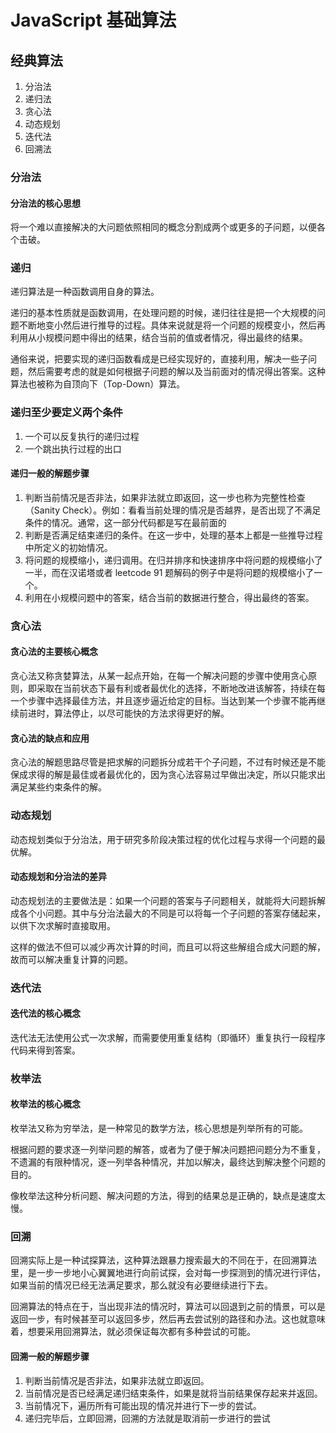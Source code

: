 # JavaScript 基础算法

## 经典算法

1. 分治法
2. 递归法
3. 贪心法
4. 动态规划
5. 迭代法
6. 回溯法

### 分治法

#### 分治法的核心思想

将一个难以直接解决的大问题依照相同的概念分割成两个或更多的子问题，以便各个击破。

### 递归

递归算法是一种函数调用自身的算法。

递归的基本性质就是函数调用，在处理问题的时候，递归往往是把一个大规模的问题不断地变小然后进行推导的过程。具体来说就是将一个问题的规模变小，然后再利用从小规模问题中得出的结果，结合当前的值或者情况，得出最终的结果。

通俗来说，把要实现的递归函数看成是已经实现好的，直接利用，解决一些子问题，然后需要考虑的就是如何根据子问题的解以及当前面对的情况得出答案。这种算法也被称为自顶向下（Top-Down）算法。

### 递归至少要定义两个条件

1. 一个可以反复执行的递归过程
2. 一个跳出执行过程的出口

#### 递归一般的解题步骤

1. 判断当前情况是否非法，如果非法就立即返回，这一步也称为完整性检查（Sanity Check）。例如：看看当前处理的情况是否越界，是否出现了不满足条件的情况。通常，这一部分代码都是写在最前面的
2. 判断是否满足结束递归的条件。在这一步中，处理的基本上都是一些推导过程中所定义的初始情况。
3. 将问题的规模缩小，递归调用。在归并排序和快速排序中将问题的规模缩小了一半，而在汉诺塔或者 leetcode 91 题解码的例子中是将问题的规模缩小了一个。
4. 利用在小规模问题中的答案，结合当前的数据进行整合，得出最终的答案。

### 贪心法

#### 贪心法的主要核心概念

贪心法又称贪婪算法，从某一起点开始，在每一个解决问题的步骤中使用贪心原则，即采取在当前状态下最有利或者最优化的选择，不断地改进该解答，持续在每一个步骤中选择最佳方法，并且逐步逼近给定的目标。当达到某一个步骤不能再继续前进时，算法停止，以尽可能快的方法求得更好的解。

#### 贪心法的缺点和应用

贪心法的解题思路尽管是把求解的问题拆分成若干个子问题，不过有时候还是不能保成求得的解是最佳或者最优化的，因为贪心法容易过早做出决定，所以只能求出满足某些约束条件的解。

### 动态规划

动态规划类似于分治法，用于研究多阶段决策过程的优化过程与求得一个问题的最优解。

#### 动态规划和分治法的差异

动态规划法的主要做法是：如果一个问题的答案与子问题相关，就能将大问题拆解成各个小问题。其中与分治法最大的不同是可以将每一个子问题的答案存储起来，以供下次求解时直接取用。

这样的做法不但可以减少再次计算的时间，而且可以将这些解组合成大问题的解，故而可以解决重复计算的问题。

### 迭代法

#### 迭代法的核心概念

迭代法无法使用公式一次求解，而需要使用重复结构（即循环）重复执行一段程序代码来得到答案。

### 枚举法

#### 枚举法的核心概念

枚举法又称为穷举法，是一种常见的数学方法，核心思想是列举所有的可能。

根据问题的要求逐一列举问题的解答，或者为了便于解决问题把问题分为不重复，不遗漏的有限种情况，逐一列举各种情况，并加以解决，最终达到解决整个问题的目的。

像枚举法这种分析问题、解决问题的方法，得到的结果总是正确的，缺点是速度太慢。

### 回溯

回溯实际上是一种试探算法，这种算法跟暴力搜索最大的不同在于，在回溯算法里，是一步一步地小心翼翼地进行向前试探，会对每一步探测到的情况进行评估，如果当前的情况已经无法满足要求，那么就没有必要继续进行下去。

回溯算法的特点在于，当出现非法的情况时，算法可以回退到之前的情景，可以是返回一步，有时候甚至可以返回多步，然后再去尝试别的路径和办法。这也就意味着，想要采用回溯算法，就必须保证每次都有多种尝试的可能。

#### 回溯一般的解题步骤

1. 判断当前情况是否非法，如果非法就立即返回。
2. 当前情况是否已经满足递归结束条件，如果是就将当前结果保存起来并返回。
3. 当前情况下，遍历所有可能出现的情况并进行下一步的尝试。
4. 递归完毕后，立即回溯，回溯的方法就是取消前一步进行的尝试
